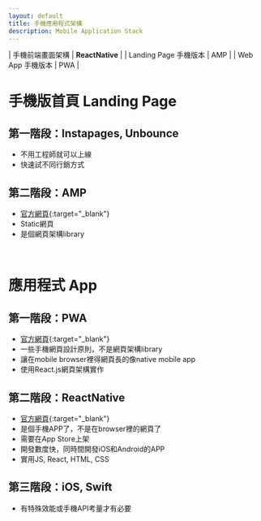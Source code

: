```yaml
---
layout: default
title: 手機應用程式架構
description: Mobile Application Stack
---
```


| 手機前端畫面架構 | **ReactNative** |
| Landing Page 手機版本 | AMP |
| Web App 手機版本 | PWA |

# 手機版首頁 Landing Page

## 第一階段：Instapages, Unbounce

* 不用工程師就可以上線
* 快速試不同行銷方式

## 第二階段：AMP

* [官方網頁](https://developers.google.com/amp){:target="_blank"}
* Static網頁
* 是個網頁架構library

<br>

# 應用程式 App

## 第一階段：PWA

* [官方網頁](https://developers.google.com/web/progressive-web-apps){:target="_blank"}
* 一些手機網頁設計原則，不是網頁架構library
* 讓在mobile browser裡得網頁長的像native mobile app
* 使用React.js網頁架構實作

## 第二階段：ReactNative

* [官方網頁](https://facebook.github.io/react-native/){:target="_blank"}
* 是個手機APP了，不是在browser裡的網頁了
* 需要在App Store上架
* 開發數度快，同時間開發iOS和Android的APP
* 實用JS, React, HTML, CSS

## 第三階段：iOS, Swift

* 有特殊效能或手機API考量才有必要